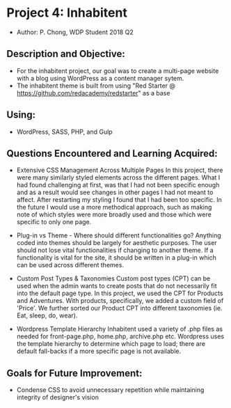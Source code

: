 # Project 4: Inhabitent
* Author: P. Chong, WDP Student 2018 Q2

## Description and Objective: 
- For the inhabitent project, our goal was to create a multi-page website with a blog using WordPress as a content manager sytem.
- The inhabitent theme is built from using "Red Starter @ https://github.com/redacademy/redstarter" as a base

## Using:
- WordPress, SASS, PHP, and Gulp

## Questions Encountered and Learning Acquired:
* Extensive CSS Management Across Multiple Pages
In this project, there were many similarly styled elements across the different pages.  What I had found challenging at first, was that I had not been specific enough and as a result would see changes in other pages I had not meant to affect.  After restarting my styling I found that I had been too specific.  In the future I would use a more methodical approach, such as making note of which styles were more broadly used and those which were specific to only one page.


* Plug-in vs Theme - Where should different functionalities go?
Anything coded into themes should be largely for aesthetic purposes.  The user should not lose vital functionalities if changing to another theme.  If a functionality is vital for the site, it should be written in a plug-in which can be used across different themes.

* Custom Post Types & Taxonomies
Custom post types (CPT) can be used when the admin wants to create posts that do not necessarily fit into the default page type.  In this project, we used the CPT for Products and Adventures.  With products, specifically, we added a custom field of 'Price'.  We further sorted our Product CPT into different taxonomies (ie. Eat, sleep, do, wear).

* Wordpress Template Hierarchy
Inhabitent used a variety of .php files as needed for front-page.php, home.php, archive.php etc.  Wordpress uses the template hierarchy to determine which page to load; there are default fall-backs if a more specific page is not available.


## Goals for Future Improvement:
- Condense CSS to avoid unnecessary repetition while maintaining integrity of designer's vision
